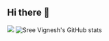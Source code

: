 ## Hi there 👋
![](https://komarev.com/ghpvc/?username=sree-vignesh)
![Sree Vignesh's GitHub stats](https://github-readme-stats.vercel.app/api?username=sree-vignesh&hide=contribs,prs)
<!--
**sree-vignesh/sree-vignesh** is a ✨ _special_ ✨ repository because its `README.md` (this file) appears on your GitHub profile.

Here are some ideas to get you started:

- 🔭 I’m currently working on ...
- 🌱 I’m currently learning ...
- 👯 I’m looking to collaborate on ...
- 🤔 I’m looking for help with ...
- 💬 Ask me about ...
- 📫 How to reach me: ...
- 😄 Pronouns: ...
- ⚡ Fun fact: ...
-->

